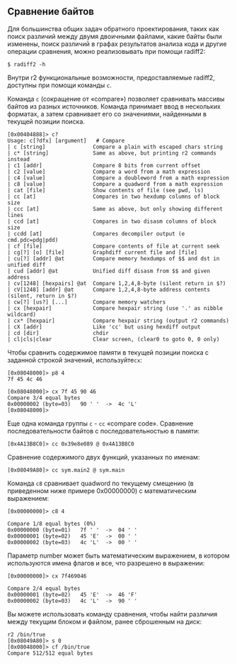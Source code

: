 ## Сравнение байтов

Для большинства общих задач обратного проектирования, таких как поиск различий между двумя двоичными файлами, какие байты были изменены, поиск различий в графах результатов анализа кода и другие операции сравнения, можно реализовывать при помощи radiff2:

```
$ radiff2 -h
```

Внутри r2 функциональные возможности, предоставляемые radiff2, доступны при помощи команды `c`.

Команда `c` (сокращение от «compare») позволяет сравнивать массивы байтов из разных источников. Команда принимает ввод в нескольких форматах, а затем сравнивает его со значениями, найденными в текущей позиции поиска.

```
[0x00404888]> c?
Usage: c[?dfx] [argument]   # Compare
| c [string]               Compare a plain with escaped chars string
| c* [string]              Same as above, but printing r2 commands instead
| c1 [addr]                Compare 8 bits from current offset
| c2 [value]               Compare a word from a math expression
| c4 [value]               Compare a doubleword from a math expression
| c8 [value]               Compare a quadword from a math expression
| cat [file]               Show contents of file (see pwd, ls)
| cc [at]                  Compares in two hexdump columns of block size
| ccc [at]                 Same as above, but only showing different lines
| ccd [at]                 Compares in two disasm columns of block size
| ccdd [at]                Compares decompiler output (e cmd.pdc=pdg|pdd)
| cf [file]                Compare contents of file at current seek
| cg[?] [o] [file]         Graphdiff current file and [file]
| cu[?] [addr] @at         Compare memory hexdumps of $$ and dst in unified diff
| cud [addr] @at           Unified diff disasm from $$ and given address
| cv[1248] [hexpairs] @at  Compare 1,2,4,8-byte (silent return in $?)
| cV[1248] [addr] @at      Compare 1,2,4,8-byte address contents (silent, return in $?)
| cw[?] [us?] [...]        Compare memory watchers
| cx [hexpair]             Compare hexpair string (use '.' as nibble wildcard)
| cx* [hexpair]            Compare hexpair string (output r2 commands)
| cX [addr]                Like 'cc' but using hexdiff output
| cd [dir]                 chdir
| cl|cls|clear             Clear screen, (clear0 to goto 0, 0 only)
```

Чтобы сравнить содержимое памяти в текущей позиции поиска с заданной строкой значений, используйте`cx`:

```
[0x08048000]> p8 4
7f 45 4c 46

[0x08048000]> cx 7f 45 90 46
Compare 3/4 equal bytes
0x00000002 (byte=03)   90 ' '  ->  4c 'L'
[0x08048000]>
```

Еще одна команда группы `с` - `cc` «compare code».
Сравнение последовательности байтов с последовательностью в памяти:

```
[0x4A13B8C0]> cc 0x39e8e089 @ 0x4A13B8C0
```

Сравнение содержимого двух функций, указанных по именам:

```
[0x08049A80]> cc sym.main2 @ sym.main
```

Команда `с8` сравнивает quadword по текущему смещению (в приведенном ниже примере 0x00000000) с математическим выражением:

```
[0x00000000]> c8 4

Compare 1/8 equal bytes (0%)
0x00000000 (byte=01)   7f ' '  ->  04 ' '
0x00000001 (byte=02)   45 'E'  ->  00 ' '
0x00000002 (byte=03)   4c 'L'  ->  00 ' '
```

Параметр number может быть математическим выражением, в котором используются имена флагов и все, что разрешено в выражении:

```
[0x00000000]> cx 7f469046

Compare 2/4 equal bytes
0x00000001 (byte=02)   45 'E'  ->  46 'F'
0x00000002 (byte=03)   4c 'L'  ->  90 ' '
```

Вы можете использовать команду сравнения, чтобы найти различия между текущим блоком и файлом, ранее сброшенным на диск:

```
r2 /bin/true
[0x08049A80]> s 0
[0x08048000]> cf /bin/true
Compare 512/512 equal bytes
```
